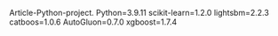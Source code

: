   Article - Python - project . 
Python=3.9.11 
scikit-learn=1.2.0 
lightsbm=2.2.3 
catboos=1.0.6
AutoGluon=0.7.0
xgboost=1.7.4
 
